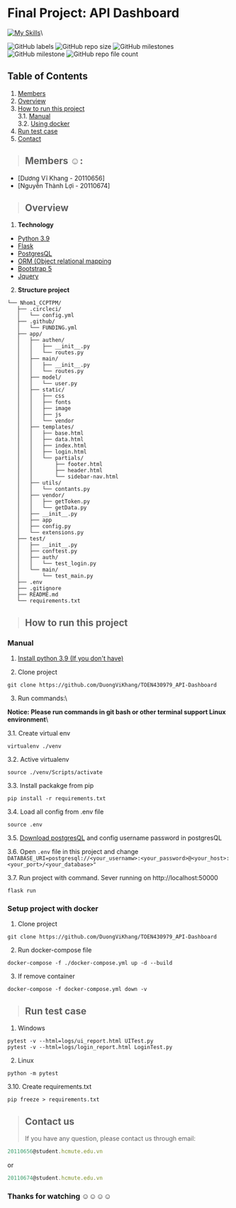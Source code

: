 # Final Project: API Dashboard

[![My Skills](https://skillicons.dev/icons?i=py,js,jquery,html,css,flask,github,postman,vscode,stackoverflow)](https://skillicons.dev)\

![GitHub labels](https://img.shields.io/github/labels/tuanhcmute/Nhom1_CCPTPM/documentation)
![GitHub repo size](https://img.shields.io/github/repo-size/tuanhcmute/Nhom1_CCPTPM)
![GitHub milestones](https://img.shields.io/github/milestones/open/tuanhcmute/Nhom1_CCPTPM)
![GitHub milestone](https://img.shields.io/github/milestones/issues-open/tuanhcmute/Nhom1_CCPTPM/1)
![GitHub repo file count](https://img.shields.io/github/directory-file-count/tuanhcmute/Nhom1_CCPTPM)

## Table of Contents

1. [Members](#members)
2. [Overview](#overview)
3. [How to run this project](#run-project)\
3.1. [Manual](#manual)\
3.2. [Using docker](#docker)
4. [Run test case](#run-test)
5. [Contact](#contact)

> ## Members :relaxed:: <a name="members"></a>

- [Dương Vĩ Khang - 20110656]
- [Nguyễn Thành Lợi - 20110674]

> ## Overview <a name="overview"></a>

1. **Technology**

- [Python 3.9](https://www.python.org/downloads/)
- [Flask](https://flask.palletsprojects.com/en/2.2.x/)
- [PostgresQL](https://www.postgresql.org/docs/)
- [ORM (Object relational mapping](https://flask-sqlalchemy.palletsprojects.com/en/3.0.x/)
- [Bootstrap 5](https://getbootstrap.com/docs/5.0/getting-started/introduction/)
- [Jquery](https://jquery.com/)

2. **Structure project**

```
└── Nhom1_CCPTPM/
   ├── .circleci/
   │   └── config.yml
   ├── .github/
   │   └── FUNDING.yml
   ├── app/
   │   ├── authen/
   │   │   ├── __init__.py
   │   │   └── routes.py
   │   ├── main/
   │   │   ├── __init__.py
   │   │   └── routes.py
   │   ├── model/
   │   │   └── user.py
   │   ├── static/
   │   │   ├── css
   │   │   ├── fonts
   │   │   ├── image
   │   │   ├── js
   │   │   └── vendor
   │   ├── templates/
   │   │   ├── base.html
   │   │   ├── data.html
   │   │   ├── index.html
   │   │   ├── login.html
   │   │   └── partials/
   │   │       ├── footer.html
   │   │       ├── header.html
   │   │       └── sidebar-nav.html
   │   ├── utils/
   │   │   └── contants.py
   │   ├── vendor/
   │   │   ├── getToken.py
   │   │   └── getData.py
   │   ├── __init__.py
   │   ├── app
   │   ├── config.py
   │   └── extensions.py
   ├── test/
   │   ├── __init__.py
   │   ├── conftest.py
   │   ├── auth/
   │   │   └── test_login.py
   │   └── main/
   │       └── test_main.py
   ├── .env
   ├── .gitignore
   ├── README.md
   └── requirements.txt
```

> ## How to run this project <a name="run-project"></a>
### Manual <a name="manual"></a>
>
1. [Install python 3.9 (If you don't have)](https://www.python.org/downloads/)

2. Clone project
```
git clone https://github.com/DuongViKhang/TOEN430979_API-Dashboard
```

3. Run commands:\

**Notice: Please run commands in git bash or other terminal support Linux environment**\

3.1. Create virtual env

```
virtualenv ./venv
```

3.2. Active virtualenv

```
source ./venv/Scripts/activate
```

3.3. Install packakge from pip

```
pip install -r requirements.txt
```

3.4. Load all config from .env file

```
source .env
```

3.5. [Download postgresQL](https://www.postgresql.org/download/) and config username password in postgresQL

3.6. Open `.env` file in this project and change `DATABASE_URI=postgresql://<your_usernamw>:<your_password>@<your_host>:<your_port>/<your_database>"`

3.7. Run project with command. Sever running on http://localhost:50000

```
flask run
```

### Setup project with docker <a name="docker"></a>
1. Clone project
```
git clone https://github.com/DuongViKhang/TOEN430979_API-Dashboard
```
2. Run docker-compose file
```
docker-compose -f ./docker-compose.yml up -d --build
```
3. If remove container
```
docker-compose -f docker-compose.yml down -v
```


> ## Run test case <a name="run-test"></a>
>
1. Windows

```
pytest -v --html=logs/ui_report.html UITest.py
pytest -v --html=logs/login_report.html LoginTest.py
```

2. Linux

```
python -m pytest
```

3.10. Create requirements.txt

```
pip freeze > requirements.txt
```

> ## Contact us <a name="contact"></a>
>
> If you have any question, please contact us through email:

```js
20110656@student.hcmute.edu.vn
```

or

```js
20110674@student.hcmute.edu.vn
```

### Thanks for watching :relaxed::relaxed::relaxed::relaxed:

